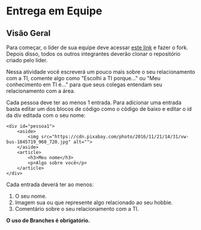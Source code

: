 # Entrega em Equipe

## Visão Geral

Para começar, o líder de sua equipe deve acessar [este link](https://gitlab.com/kenzie-academy-brasil/se/fe/gitlab-group-assessment-basic) e fazer o fork. Depois disso, todos os outros integrantes deverão clonar o repositório criado pelo líder.

Nessa atividade você escreverá um pouco mais sobre o seu relacionamento com a TI, comente algo como "Escolhi a TI porque..." ou "Meu conhecimento em TI é..." para que seus colegas entendam seu relacionamento com a área.

Cada pessoa deve ter ao menos 1 entrada. Para adicionar uma entrada basta editar um dos blocos de código como o código de baixo e editar o id da div editada com o seu nome:

```
<div id="pessoa1">
    <aside>
        <img src="https://cdn.pixabay.com/photo/2016/11/21/14/31/vw-bus-1845719_960_720.jpg" alt="">
    </aside>
    <article>
        <h3>Meu nome</h3>
        <p>Algo sobre você</p>
    </article>
</div>
```

Cada entrada deverá ter ao menos:
1. O seu nome.
2. Imagem sua ou que represente algo relacionado ao seu hobbie.
3. Comentário sobre o seu relacionamento com a TI.

__O uso de Branches é obrigatório.__
